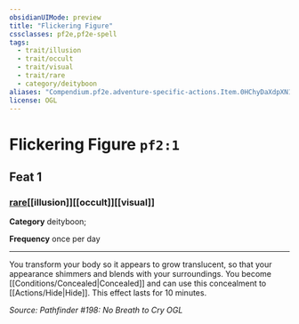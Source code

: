 ```yaml
---
obsidianUIMode: preview
title: "Flickering Figure"
cssclasses: pf2e,pf2e-spell
tags:
  - trait/illusion
  - trait/occult
  - trait/visual
  - trait/rare
  - category/deityboon
aliases: "Compendium.pf2e.adventure-specific-actions.Item.0HChyDaXdpXN11q4"
license: OGL
---
```

# Flickering Figure `pf2:1`
## Feat 1
### [rare](rare "Rare Rarity Trait")[[illusion]][[occult]][[visual]]

**Category** deityboon; 




**Frequency** once per day

* * *

You transform your body so it appears to grow translucent, so that your appearance shimmers and blends with your surroundings. You become [[Conditions/Concealed|Concealed]] and can use this concealment to [[Actions/Hide|Hide]]. This effect lasts for 10 minutes.

*Source: Pathfinder #198: No Breath to Cry*
*OGL*